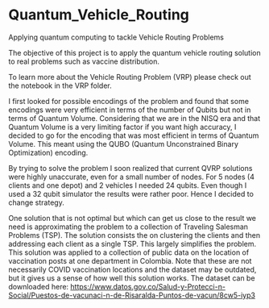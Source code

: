 # Quantum_Vehicle_Routing
Applying quantum computing to tackle Vehicle Routing Problems

The objective of this project is to apply the quantum vehicle routing solution to real problems such as vaccine distribution.

To learn more about the Vehicle Routing Problem (VRP) please check out the notebook in the VRP folder.

I first looked for possible encodings of the problem and found that some encodings were very efficient in terms of the number of Qubits but not in terms of Quantum Volume. Considering that we are in the NISQ era and that Quantum Volume is a very limiting factor if you want high accuracy, I decided to go for the encoding that was most efficient in terms of Quantum Volume. This meant using the QUBO (Quantum Unconstrained Binary Optimization) encoding.

By trying to solve the problem I soon realized that current QVRP solutions were highly unaccurate, even for a small number of nodes. For 5 nodes (4 clients and one depot) and 2 vehicles I needed 24 qubits. Even though I used a 32 qubit simulator the results were rather poor. Hence I decided to change strategy.

One solution that is not optimal but which can get us close to the result we need is approximating the problem to a collection of Traveling Salesman Problems (TSP). The solution consists the  on clustering the clients and then addressing each client as a single TSP. This largely simplifies the problem. This solution was applied to a collection of public data on the location of vaccination posts at one department in Colombia. Note that these are not necessarily COVID vaccination locations and the dataset may be outdated, but it gives us a sense of how well this solution works. The dataset can be downloaded here: https://www.datos.gov.co/Salud-y-Protecci-n-Social/Puestos-de-vacunaci-n-de-Risaralda-Puntos-de-vacun/8cw5-iyp3

